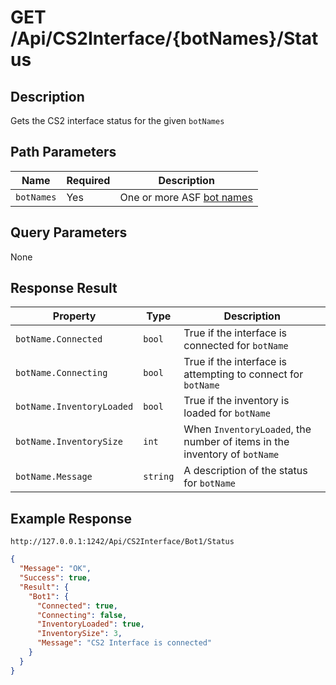 # GET /Api/CS2Interface/{botNames}/Status

## Description

Gets the CS2 interface status for the given `botNames`

## Path Parameters

Name | Required | Description
--- | --- | ---
`botNames` | Yes | One or more ASF [bot names](https://github.com/JustArchiNET/ArchiSteamFarm/wiki/Commands#bots-argument)

## Query Parameters

None

## Response Result

Property | Type | Description
--- | --- | ---
`botName.Connected` | `bool` | True if the interface is connected for `botName`
`botName.Connecting` | `bool` | True if the interface is attempting to connect for `botName`
`botName.InventoryLoaded` | `bool` | True if the inventory is loaded for `botName`
`botName.InventorySize` | `int` | When `InventoryLoaded`, the number of items in the inventory of `botName`
`botName.Message` | `string` | A description of the status for `botName`

## Example Response

```
http://127.0.0.1:1242/Api/CS2Interface/Bot1/Status
```

```json
{
  "Message": "OK",
  "Success": true,
  "Result": {
    "Bot1": {
      "Connected": true,
      "Connecting": false,
      "InventoryLoaded": true,
      "InventorySize": 3,
      "Message": "CS2 Interface is connected"
    }
  }
}
```
